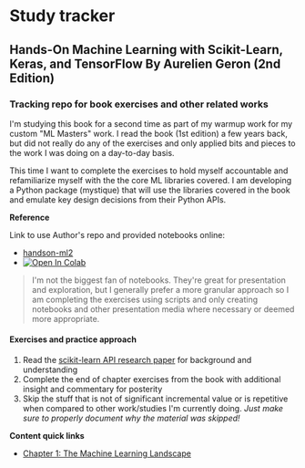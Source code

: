 # Study tracker 

## Hands-On Machine Learning with Scikit-Learn, Keras, and TensorFlow By Aurelien Geron (2nd Edition)

### Tracking repo for book exercises and other related works

I'm studying this book for a second time as part of my warmup work for my custom
"ML Masters" work. I read the book (1st edition) a few years back, but did not
really do any of the exercises and only applied bits and pieces to the work
I was doing on a day-to-day basis.

This time I want to complete the exercises to hold myself accountable and
refamiliarize myself with the the core ML libraries covered. I am developing a
Python package (mystique) that will use the libraries covered in the book and
emulate key design decisions from their Python APIs.

**Reference**

Link to use Author's repo and provided notebooks online:

* [handson-ml2](https://github.com/ageron/handson-ml2)
* <a href="https://colab.research.google.com/github/ageron/handson-ml2/blob/master/" target="_parent"><img src="https://colab.research.google.com/assets/colab-badge.svg" alt="Open In Colab"/></a>

>I'm not the biggest fan of notebooks. They're great for presentation and 
>exploration, but I generally prefer a more granular approach so I am completing
>the exercises using scripts and only creating notebooks and other presentation
>media where necessary or deemed more appropriate.

#### Exercises and practice approach

1. Read the [scikit-learn API research paper](docs/api-design-ml-software.pdf) for
   background and understanding
2. Complete the end of chapter exercises from the book with additional insight
   and commentary for posterity
3. Skip the stuff that is not of significant incremental value or is repetitive
   when compared to other work/studies I'm currently doing. *Just make sure to
   properly document why the material was skipped!*

**Content quick links**

* [Chapter 1: The Machine Learning Landscape](https://github.com/cksisu/homl/tree/main/ch01)

